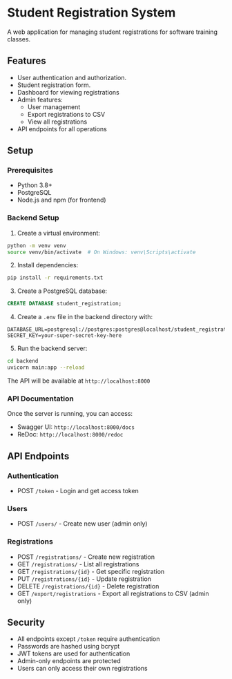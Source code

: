 # Student Registration System

A web application for managing student registrations for software training classes.

## Features

- User authentication and authorization.
- Student registration form.
- Dashboard for viewing registrations
- Admin features:
  - User management
  - Export registrations to CSV
  - View all registrations
- API endpoints for all operations

## Setup

### Prerequisites

- Python 3.8+
- PostgreSQL
- Node.js and npm (for frontend)

### Backend Setup

1. Create a virtual environment:
```bash
python -m venv venv
source venv/bin/activate  # On Windows: venv\Scripts\activate
```

2. Install dependencies:
```bash
pip install -r requirements.txt
```

3. Create a PostgreSQL database:
```sql
CREATE DATABASE student_registration;
```

4. Create a `.env` file in the backend directory with:
```
DATABASE_URL=postgresql://postgres:postgres@localhost/student_registration
SECRET_KEY=your-super-secret-key-here
```

5. Run the backend server:
```bash
cd backend
uvicorn main:app --reload
```

The API will be available at `http://localhost:8000`

### API Documentation

Once the server is running, you can access:
- Swagger UI: `http://localhost:8000/docs`
- ReDoc: `http://localhost:8000/redoc`

## API Endpoints

### Authentication
- POST `/token` - Login and get access token

### Users
- POST `/users/` - Create new user (admin only)

### Registrations
- POST `/registrations/` - Create new registration
- GET `/registrations/` - List all registrations
- GET `/registrations/{id}` - Get specific registration
- PUT `/registrations/{id}` - Update registration
- DELETE `/registrations/{id}` - Delete registration
- GET `/export/registrations` - Export all registrations to CSV (admin only)

## Security

- All endpoints except `/token` require authentication
- Passwords are hashed using bcrypt
- JWT tokens are used for authentication
- Admin-only endpoints are protected
- Users can only access their own registrations 
